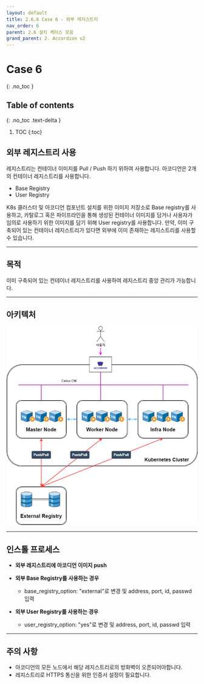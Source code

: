 ```yaml
---
layout: default
title: 2.6.6 Case 6 - 외부 레지스트리
nav_order: 6
parent: 2.6 설치 케이스 모음
grand_parent: 2. Accordion v2
---
```


# Case 6
{: .no_toc }

## Table of contents
{: .no_toc .text-delta }

1. TOC
{:toc}


## 외부 레지스트리 사용

레지스트리는 컨테이너 이미지를 Pull / Push 하기 위하여 사용합니다.
아코디언은 2개의 컨테이너 레지스트리를 사용합니다.
- Base Registry
- User Registry

K8s 클러스터 및 아코디언 컴포넌트 설치를 위한 이미지 저장소로 Base registry를 사용하고,
카탈로그 혹은 파이프라인을 통해 생성된 컨테이너 이미지를 담거나 사용자가 임의로 사용하기 위한 이미지를 담기 위해 User registry를 사용합니다.
만약, 이미 구축되어 있는 컨테이너 레지스트리가 있다면 외부에 이미 존재하는 레지스트리를 사용할 수 있습니다.

---
## 목적

이미 구축되어 있는 컨테이너 레지스트리를 사용하여 레지스트리 중앙 관리가 가능합니다.


---
## 아키텍처

![6_6_external_registry_arch](/assets/images/accordion/6_6_external_registry_arch.png)


---
## 인스톨 프로세스

- **외부 레지스트리에 아코디언 이미지 push**

- **외부 Base Registry를 사용하는 경우**
  + base_registry_option: "external"로 변경 및 address, port, id, passwd 입력

- **외부 User Registry를 사용하는 경우**
  + user_registry_option: "yes"로 변경 및 address, port, id, passwd 입력


---
## 주의 사항

- 아코디언의 모든 노드에서 해당 레지스트리로의 방화벽이 오픈되어야합니다.
- 레지스트리로 HTTPS 통신을 위한 인증서 설정이 필요합니다.